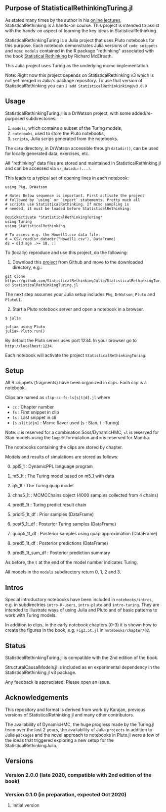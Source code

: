 ## Purpose of StatisticalRethinkingTuring.jl

As stated many times by the author in his [online lectures](https://www.youtube.com/watch?v=ENxTrFf9a7c&list=PLDcUM9US4XdNM4Edgs7weiyIguLSToZRI), StatisticalRethinking is a hands-on course. This project is intended to assist with the hands-on aspect of learning the key ideas in StatisticalRethinking. 

StatisticalRethinkingTuring is a Julia project that uses Pluto notebooks for this purpose. Each notebook demonstrates Julia versions of `code snippets` and `mcmc models` contained in the R package "rethinking" associated with the book [Statistical Rethinking](https://xcelab.net/rm/statistical-rethinking/) by Richard McElreath.

This Julia project uses Turing as the underlying mcmc implementation.

Note: Right now this project depends on StatisticalRethinking v3 which is not yet merged in Julia's package repository. To use that version of StatisticalRethinking you can `] add StatisticalRethinkinking@v3.0.0`

## Usage

StatisticalRethinkingTuring.jl is a DrWatson project, with some added/re-purposed subdirectories:

1. `models`, which contains a subset of the Turing models,
2. `notebooks`, used to store the Pluto notebooks,
3. `scripts`, Julia scrips generated from the notebooks.

The `data` directory, in DrWatson accessible through `datadir()`, can be used for locally generated data, exercises, etc. 

All "rethinking" data files are stored and maintained in StatisticalRethinking.jl and can be accessed via `sr_datadir(...)`. 

This leads to a typical set of opening lines in each notebook:
```
using Pkg, DrWatson

# Note: Below sequence is important. First activate the project
# followed by `using` or `import` statements. Pretty much all
# scripts use StatisticalRethinking. If mcmc sampling is
# needed, it must be loaded before StatisticalRethinking:

@quickactivate "StatisticalRethinkingTuring"
using Turing
using StatisticalRethinking

# To access e.g. the Howell1.csv data file:
d = CSV.read(sr_datadir("Howell1.csv"), DataFrame)
d2 = d[d.age .>= 18, :]
```

To (locally) reproduce and use this project, do the following:

1. Download this [project](https://github.com/StatisticalRethinkingJulia/StatisticalRethinkingTuring.jl) from Github and move to the downloaded directory, e.g.:

```
git clone https://github.com/StatisticalRethinkingJulia/StatisticalRethinkingTuring.jl
cd StatisticalRethinkingTuring.jl
```

The next step assumes your Julia setup includes `Pkg`, `DrWatson`, `Pluto` and `PlutoUI`.

2. Start a Pluto notebook server and open a notebook in a browser.
```
$ julia

julia> using Pluto
julia> Pluto.run()
```

By default the Pluto server uses port 1234. In your browser go to
`http://localhost:1234`.

Each notebook will activate the project `StatisticalRethinkingTuring`.

## Setup

All R snippets (fragments) have been organized in clips. Each clip is a notebook. 

Clips are named as `clip-cc-fs-ls[s|t|d].jl` where

* `cc`      : Chapter number
* `fs`      : First snippet in clip
* `ls`      : Last snippet in cli
* `[s|sl|t|d|m]` : Mcmc flavor used (s : Stan, t : Turing)

Note: `d` is reserved for a combination Soss/DynamicHMC, `sl` is reserved for Stan models using the `logpdf` formulation and `m` is reserved for Mamba.

The notebooks containing the clips are stored by chapter.

Models and results of simulations are stored as follows:

0. ppl5_1            : DynamicPPL language program
1. m5_1t             : The Turing model based on m5_1 with data
2. q5_1t             : The Turing quap model

3. chns5_1t          : MCMCChains object (4000 samples collected from 4 chains)
4. pred5_1t          : Turing predict result chain

5. prior5_1t_df      : Prior samples (DataFrame)
6. post5_1t_df       : Posterior Turing samples (DataFrame)
7. quap5_1t_df       : Posterior samples using quap approximation (DataFrame)
8. pred5_1t_df       : Posterior predictions (DataFrame)
9. pred5_1t_sum_df   : Posterior prediction summary

As before, the `t` at the end of the model number indicates Turing.

All models in the `models` subdirectory return 0, 1, 2 and 3.

## Intros

Special introductory notebooks have been included in `notebooks/intros`, e.g.
in subdirectries `intro-R-users`, `intro-pluto` and `intro-turing`. They are intended to illustrate ways of using Julia and Pluto and of basic patterns to work with Turing models.

In addition to clips, in the early notebook chapters (0-3) it is shown how to create the figures in the book, e.g. `Fig2.5t.jl` in `notebooks/chapter/02`.

## Status

StatisticalRethinkingTuring.jl is compatible with the 2nd edition of the book.

StructuralCausalModels.jl is included as en experimental dependency in the StatisticalRethinking.jl v3 package.

Any feedback is appreciated. Please open an issue.

## Acknowledgements

This repository and format is derived from work by Karajan, previous versions of StatisticalRethinking.jl and many other contributors.

The availability of DynamicHMC, the huge progress made by the Turing.jl team over the last 2 years, the availability of Julia `projects` in addition to Julia `packages` and the novel approach to notebooks in Pluto.jl were a few of the ideas that triggered exploring a new setup for the StatisticalRethinkingJulia.

## Versions

### Version 2.0.0 (late 2020, compatible with 2nd edition of the book)

### Version 0.1.0 (in preparation, expected Oct 2020)

1. Initial version

